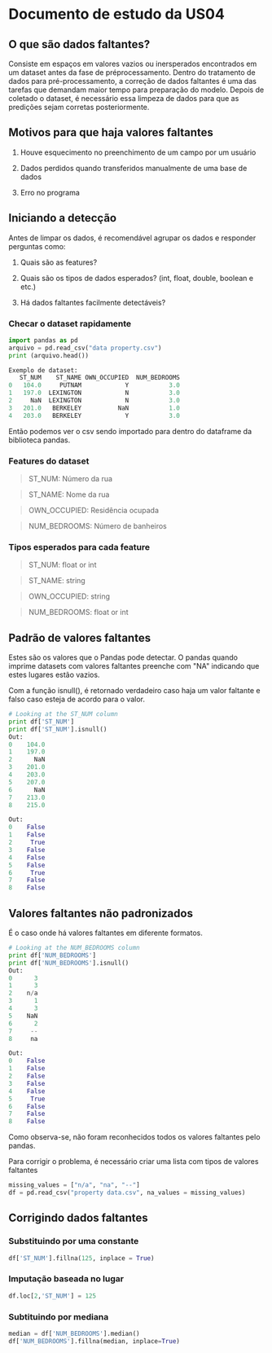 # Documento de estudo da US04
## O que são dados faltantes?
Consiste em espaços em valores vazios ou inersperados encontrados em um dataset antes da fase de préprocessamento. Dentro do tratamento de dados para pré-processamento, a correção de dados faltantes é uma das tarefas que demandam maior tempo para preparação do modelo. Depois de coletado o dataset, é necessário essa limpeza de dados para que as predições sejam corretas posteriormente.
## Motivos para que haja valores faltantes
1) Houve esquecimento no preenchimento de um campo por um usuário

2) Dados perdidos quando transferidos manualmente de uma base de dados

3) Erro no programa

## Iniciando a detecção

Antes de limpar os dados, é recomendável agrupar os dados e responder perguntas como:

1) Quais são as features?

2) Quais são os tipos de dados esperados? (int, float, double, boolean e etc.)

3) Há dados faltantes facilmente detectáveis?

### Checar o dataset rapidamente

```python
import pandas as pd
arquivo = pd.read_csv("data property.csv")
print (arquivo.head())
```


```python
Exemplo de dataset:
   ST_NUM    ST_NAME OWN_OCCUPIED  NUM_BEDROOMS
0   104.0     PUTNAM            Y           3.0
1   197.0  LEXINGTON            N           3.0
2     NaN  LEXINGTON            N           3.0
3   201.0   BERKELEY          NaN           1.0
4   203.0   BERKELEY            Y           3.0
```

Então podemos ver o csv sendo importado para dentro do dataframe da biblioteca pandas.

### Features do dataset

>ST_NUM: Número da rua

>ST_NAME: Nome da rua

>OWN_OCCUPIED: Residência ocupada

>NUM_BEDROOMS: Número de banheiros

### Tipos esperados para cada feature

>ST_NUM: float or int

>ST_NAME: string

>OWN_OCCUPIED: string

>NUM_BEDROOMS: float or int

## Padrão de valores faltantes

Estes são os valores que o Pandas pode detectar. O pandas quando imprime datasets com valores faltantes preenche com "NA" indicando que estes lugares estão vazios.

Com a função isnull(), é retornado verdadeiro caso haja um valor faltante e falso caso esteja de acordo para o valor.

```python
# Looking at the ST_NUM column
print df['ST_NUM']
print df['ST_NUM'].isnull()
Out:
0    104.0
1    197.0
2      NaN
3    201.0
4    203.0
5    207.0
6      NaN
7    213.0
8    215.0

Out:
0    False
1    False
2     True
3    False
4    False
5    False
6     True
7    False
8    False
```



## Valores faltantes não padronizados
É o caso onde há valores faltantes em diferente formatos.

```python
# Looking at the NUM_BEDROOMS column
print df['NUM_BEDROOMS']
print df['NUM_BEDROOMS'].isnull()
Out:
0      3
1      3
2    n/a
3      1
4      3
5    NaN
6      2
7     --
8     na

Out:
0    False
1    False
2    False
3    False
4    False
5     True
6    False
7    False
8    False
```
Como observa-se, não foram reconhecidos todos os valores faltantes pelo pandas.

Para corrigir o problema, é necessário criar uma lista com tipos de valores faltantes

```python
missing_values = ["n/a", "na", "--"]
df = pd.read_csv("property data.csv", na_values = missing_values)
```

## Corrigindo dados faltantes

### Substituindo por uma constante

```python
df['ST_NUM'].fillna(125, inplace = True)
```

### Imputação baseada no lugar

```python
df.loc[2,'ST_NUM'] = 125
```

### Subtituindo por mediana

```python
median = df['NUM_BEDROOMS'].median()
df['NUM_BEDROOMS'].fillna(median, inplace=True)
```